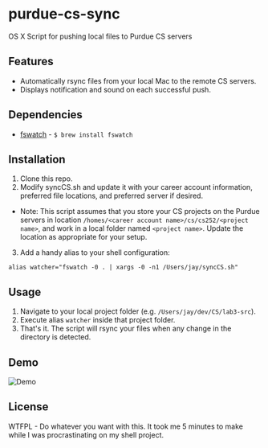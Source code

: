 # purdue-cs-sync
OS X Script for pushing local files to Purdue CS servers

## Features
* Automatically rsync files from your local Mac to the remote CS servers.
* Displays notification and sound on each successful push.

## Dependencies
* [fswatch](https://github.com/emcrisostomo/fswatch) - `$ brew install fswatch`

## Installation
1. Clone this repo.
2. Modify syncCS.sh and update it with your career account information, preferred file locations, and preferred server if desired.
  * Note: This script assumes that you store your CS projects on the Purdue servers in location `/homes/<career account name>/cs/cs252/<project name>`, and work in a local folder named `<project name>`.  Update the location as appropriate for your setup.
  
3. Add a handy alias to your shell configuration:

  `alias watcher="fswatch -0 . | xargs -0 -n1 /Users/jay/syncCS.sh"`
  
## Usage
1. Navigate to your local project folder (e.g. `/Users/jay/dev/CS/lab3-src`).
2. Execute alias `watcher` inside that project folder.
3. That's it. The script will rsync your files when any change in the directory is detected.

## Demo
![Demo](http://i.imgur.com/ziPYM3Q.gif)

## License
WTFPL - Do whatever you want with this. It took me 5 minutes to make while I was procrastinating on my shell project. 
